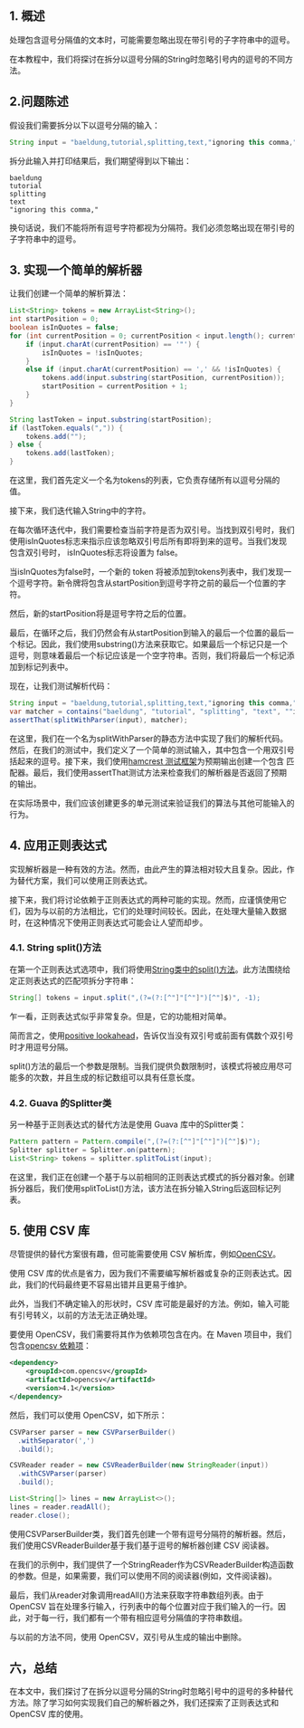 ## 1. 概述

处理包含逗号分隔值的文本时，可能需要忽略出现在带引号的子字符串中的逗号。

在本教程中，我们将探讨在拆分以逗号分隔的String时忽略引号内的逗号的不同方法。

## 2.问题陈述

假设我们需要拆分以下以逗号分隔的输入：

```java
String input = "baeldung,tutorial,splitting,text,"ignoring this comma,"";
```

拆分此输入并打印结果后，我们期望得到以下输出：

```plaintext
baeldung
tutorial
splitting
text
"ignoring this comma,"
```

换句话说，我们不能将所有逗号字符都视为分隔符。我们必须忽略出现在带引号的子字符串中的逗号。

## 3. 实现一个简单的解析器

让我们创建一个简单的解析算法：

```java
List<String> tokens = new ArrayList<String>();
int startPosition = 0;
boolean isInQuotes = false;
for (int currentPosition = 0; currentPosition < input.length(); currentPosition++) {
    if (input.charAt(currentPosition) == '"') {
        isInQuotes = !isInQuotes;
    }
    else if (input.charAt(currentPosition) == ',' && !isInQuotes) {
        tokens.add(input.substring(startPosition, currentPosition));
        startPosition = currentPosition + 1;
    }
}

String lastToken = input.substring(startPosition);
if (lastToken.equals(",")) {
    tokens.add("");
} else {
    tokens.add(lastToken);
}
```

在这里，我们首先定义一个名为tokens的列表，它负责存储所有以逗号分隔的值。

接下来，我们迭代输入String中的字符。

在每次循环迭代中，我们需要检查当前字符是否为双引号。当找到双引号时，我们使用isInQuotes标志来指示应该忽略双引号后所有即将到来的逗号。当我们发现包含双引号时， isInQuotes标志将设置为 false。

当isInQuotes为false时，一个新的 token 将被添加到tokens列表中，我们发现一个逗号字符。新令牌将包含从startPosition到逗号字符之前的最后一个位置的字符。

然后，新的startPosition将是逗号字符之后的位置。

最后，在循环之后，我们仍然会有从startPosition到输入的最后一个位置的最后一个标记。因此，我们使用substring()方法来获取它。如果最后一个标记只是一个逗号，则意味着最后一个标记应该是一个空字符串。否则，我们将最后一个标记添加到标记列表中。

现在，让我们测试解析代码：

```java
String input = "baeldung,tutorial,splitting,text,"ignoring this comma,"";
var matcher = contains("baeldung", "tutorial", "splitting", "text", ""ignoring this comma,"");
assertThat(splitWithParser(input), matcher);
```

在这里，我们在一个名为splitWithParser的静态方法中实现了我们的解析代码。然后，在我们的测试中，我们定义了一个简单的测试输入，其中包含一个用双引号括起来的逗号。接下来，我们使用[hamcrest 测试框架](https://www.baeldung.com/java-junit-hamcrest-guide)为预期输出创建一个包含 匹配器。最后，我们使用assertThat测试方法来检查我们的解析器是否返回了预期的输出。

在实际场景中，我们应该创建更多的单元测试来验证我们的算法与其他可能输入的行为。

## 4. 应用正则表达式

实现解析器是一种有效的方法。然而，由此产生的算法相对较大且复杂。因此，作为替代方案，我们可以使用正则表达式。

接下来，我们将讨论依赖于正则表达式的两种可能的实现。然而，应谨慎使用它们，因为与以前的方法相比，它们的处理时间较长。因此，在处理大量输入数据时，在这种情况下使用正则表达式可能会让人望而却步。

### 4.1. String split()方法

在第一个正则表达式选项中，我们将使用[String](https://www.baeldung.com/java-split-string)[类](https://www.baeldung.com/java-split-string)[中的split()方法](https://www.baeldung.com/java-split-string)。此方法围绕给定正则表达式的匹配项拆分字符串：

```java
String[] tokens = input.split(",(?=(?:[^"]"[^"]")[^"]$)", -1);
```

乍一看，正则表达式似乎非常复杂。但是，它的功能相对简单。

简而言之，使用[positive lookahead](https://www.baeldung.com/java-regex-lookahead-lookbehind)，告诉仅当没有双引号或前面有偶数个双引号时才用逗号分隔。

split()方法的最后一个参数是限制。当我们提供负数限制时，该模式将被应用尽可能多的次数，并且生成的标记数组可以具有任意长度。

### 4.2. Guava 的Splitter类

另一种基于正则表达式的替代方法是使用 Guava 库中的Splitter类：

```java
Pattern pattern = Pattern.compile(",(?=(?:[^"]"[^"]")[^"]$)");
Splitter splitter = Splitter.on(pattern);
List<String> tokens = splitter.splitToList(input);
```

在这里，我们正在创建一个基于与以前相同的正则表达式模式的拆分器对象。创建拆分器后，我们使用splitToList()方法，该方法在拆分输入String后返回标记列表。

## 5. 使用 CSV 库

尽管提供的替代方案很有趣，但可能需要使用 CSV 解析库，例如[OpenCSV](https://www.baeldung.com/opencsv)。

使用 CSV 库的优点是省力，因为我们不需要编写解析器或复杂的正则表达式。因此，我们的代码最终更不容易出错并且更易于维护。

此外，当我们不确定输入的形状时，CSV 库可能是最好的方法。例如，输入可能有引号转义，以前的方法无法正确处理。

要使用 OpenCSV，我们需要将其作为依赖项包含在内。在 Maven 项目中，我们包含[opencsv 依赖项](https://search.maven.org/artifact/com.opencsv/opencsv)：

```xml
<dependency>
    <groupId>com.opencsv</groupId>
    <artifactId>opencsv</artifactId>
    <version>4.1</version>
</dependency>
```

然后，我们可以使用 OpenCSV，如下所示：

```java
CSVParser parser = new CSVParserBuilder()
  .withSeparator(',')
  .build();

CSVReader reader = new CSVReaderBuilder(new StringReader(input))
  .withCSVParser(parser)
  .build();

List<String[]> lines = new ArrayList<>();
lines = reader.readAll();
reader.close();
```

使用CSVParserBuilder类，我们首先创建一个带有逗号分隔符的解析器。然后，我们使用CSVReaderBuilder基于我们基于逗号的解析器创建 CSV 阅读器。

在我们的示例中，我们提供了一个StringReader作为CSVReaderBuilder构造函数的参数。但是，如果需要，我们可以使用不同的阅读器(例如，文件阅读器)。

最后，我们从reader对象调用readAll()方法来获取字符串数组列表。由于 OpenCSV 旨在处理多行输入，行列表中的每个位置对应于我们输入的一行。因此，对于每一行，我们都有一个带有相应逗号分隔值的字符串数组。

与以前的方法不同，使用 OpenCSV，双引号从生成的输出中删除。

## 六，总结

在本文中，我们探讨了在拆分以逗号分隔的String时忽略引号中的逗号的多种替代方法。除了学习如何实现我们自己的解析器之外，我们还探索了正则表达式和 OpenCSV 库的使用。